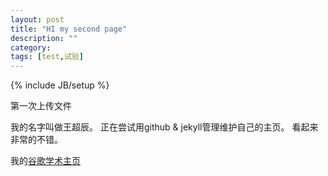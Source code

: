 ```yaml
---
layout: post
title: "HI my second page"
description: ""
category: 
tags: [test,试验]
---
```

{% include JB/setup %}

第一次上传文件

我的名字叫做王超辰。
正在尝试用github & jekyll管理维护自己的主页。
看起来非常的不错。

我的[谷歌学术主页](https://scholar.google.co.jp/citations?user=0J-5evgAAAAJ&hl=en)

